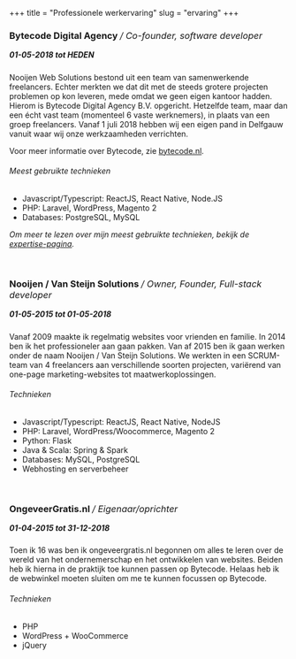 +++
title = "Professionele werkervaring"
slug = "ervaring"
+++

<style>
h3 em { font-weight: 400; }
h5 { margin-top: 0 !important; }
</style>

### Bytecode Digital Agency */ Co-founder, software developer*

##### 01-05-2018 tot HEDEN

Nooijen Web Solutions bestond uit een team van samenwerkende freelancers. Echter merkten we dat dit met de steeds grotere projecten problemen op kon leveren, mede omdat we geen eigen kantoor hadden. Hierom is Bytecode Digital Agency B.V. opgericht. Hetzelfde team, maar dan een écht vast team (momenteel 6 vaste werknemers), in plaats van een groep freelancers. Vanaf 1 juli 2018 hebben wij een eigen pand in Delfgauw vanuit waar wij onze werkzaamheden verrichten.

Voor meer informatie over Bytecode, zie [bytecode.nl](https://bytecode.nl).

###### Meest gebruikte technieken

* Javascript/Typescript: ReactJS, React Native, Node.JS
* PHP: Laravel, WordPress, Magento 2
* Databases: PostgreSQL, MySQL

_Om meer te lezen over mijn meest gebruikte technieken, bekijk de [expertise-pagina](/expertise)._

<br>

### Nooijen / Van Steijn Solutions */ Owner, Founder, Full-stack developer*

##### 01-05-2015 tot 01-05-2018

Vanaf 2009 maakte ik regelmatig websites voor vrienden en familie. In 2014 ben ik het professioneler aan gaan pakken. Van af 2015 ben ik gaan werken onder de naam Nooijen / Van Steijn Solutions. We werkten in een SCRUM-team van 4 freelancers aan verschillende soorten projecten, variërend van one-page marketing-websites tot maatwerkoplossingen.

###### Technieken

* Javascript/Typescript: ReactJS, React Native, NodeJS
* PHP: Laravel, WordPress/Woocommerce, Magento 2
* Python: Flask
* Java & Scala: Spring & Spark
* Databases: MySQL, PostgreSQL
* Webhosting en serverbeheer

<br>

### OngeveerGratis.nl */ Eigenaar/oprichter*

##### 01-04-2015 tot 31-12-2018

Toen ik 16 was ben ik ongeveergratis.nl begonnen om alles te leren over de wereld van het ondernemerschap en het ontwikkelen van websites. Beiden heb ik hierna in de praktijk toe kunnen passen op Bytecode. Helaas heb ik de webwinkel moeten sluiten om me te kunnen focussen op Bytecode.

###### Technieken

* PHP
* WordPress + WooCommerce
* jQuery
